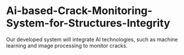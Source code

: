 # Ai-based-Crack-Monitoring-System-for-Structures-Integrity
Our developed system will integrate AI technologies, such as machine learning and image processing to monitor cracks.
